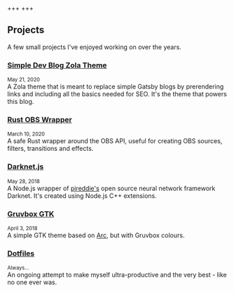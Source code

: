 +++
+++

## Projects

A few small projects I've enjoyed working on over the years.

<div class="post-preview">
  <h3 class="post-title">
    <a href="https://simple-dev-blog-zola-starter.netlify.app/">
      Simple Dev Blog Zola Theme
    </a>
  </h3>
  <small>
    May 21, 2020
  </small>
  <div class="summary">
    A Zola theme that is meant to replace simple Gatsby blogs by prerendering links and including all the basics needed for SEO. It's the theme that powers this blog.
  </div>
</div>

<div class="post-preview">
  <h3 class="post-title">
    <a href="https://github.com/bennetthardwick/rust-obs-plugins">
    Rust OBS Wrapper
    </a>
  </h3>
  <small>
    March 10, 2020
  </small>
  <div class="summary">
    A safe Rust wrapper around the OBS API, useful for creating OBS sources, filters, transitions and effects.
  </div>
</div>

<div class="post-preview">
  <h3 class="post-title">
    <a href="https://github.com/bennetthardwick/darknet.js">
    Darknet.js
    </a>
  </h3>
  <small>
    May 28, 2018
  </small>
  <div class="summary">
    A Node.js wrapper of <a href="https://pjreddie.com/">pjreddie's</a> open source neural network framework Darknet.
    It's created using Node.js C++ extensions.
  </div>
</div>

<div class="post-preview">
  <h3 class="post-title">
    <a href="https://github.com/bennetthardwick/gruvbox-gtk">
    Gruvbox GTK
    </a>
  </h3>
  <small>
    April 3, 2018
  </small>
  <div class="summary">
    A simple GTK theme based on <a href="https://github.com/horst3180/arc-theme">Arc</a>, but with Gruvbox colours.
  </div>
</div>

<div class="post-preview">
  <h3 class="post-title">
    <a href="https://github.com/bennetthardwick/dotfiles">
    Dotfiles
    </a>
  </h3>
  <small>
    Always...
  </small>
  <div class="summary">
    An ongoing attempt to make myself ultra-productive and the very best - like no one ever was.
  </div>
</div>
